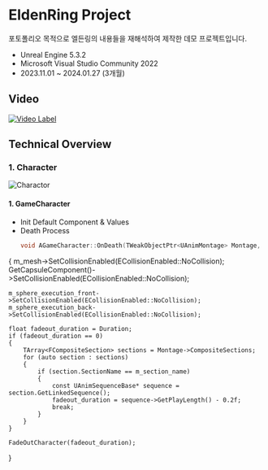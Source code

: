 EldenRing Project
===============================
포토폴리오 목적으로 엘든링의 내용들을 재해석하여 제작한 데모 프로젝트입니다. 

* Unreal Engine 5.3.2
* Microsoft Visual Studio Community 2022
* 2023.11.01 ~ 2024.01.27 (3개월)

Video
----------
[![Video Label](http://img.youtube.com/vi/ZO0a9uATi-o/0.jpg)](https://youtu.be/ZO0a9uATi-o)

Technical Overview
------------------

### 1. Character
![Charactor](https://github.com/yolong1020/EldenRing/assets/87303898/63739cc3-0bff-4242-9309-f3c2f8cea049)
#### 1. GameCharacter
* Init Default Component & Values
* Death Process
  ```C++
  void AGameCharacter::OnDeath(TWeakObjectPtr<UAnimMontage> Montage, const float& Duration)
{
	m_mesh->SetCollisionEnabled(ECollisionEnabled::NoCollision);
	GetCapsuleComponent()->SetCollisionEnabled(ECollisionEnabled::NoCollision);

	m_sphere_execution_front->SetCollisionEnabled(ECollisionEnabled::NoCollision);
	m_sphere_execution_back->SetCollisionEnabled(ECollisionEnabled::NoCollision);

	float fadeout_duration = Duration;
	if (fadeout_duration == 0)
	{
		TArray<FCompositeSection> sections = Montage->CompositeSections;
		for (auto section : sections)
		{
			if (section.SectionName == m_section_name)
			{
				const UAnimSequenceBase* sequence = section.GetLinkedSequence();
				fadeout_duration = sequence->GetPlayLength() - 0.2f;
				break;
			}
		}
	}

	FadeOutCharacter(fadeout_duration);
}
  ```

